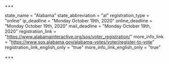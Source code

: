 +++

state_name = "Alabama"
state_abbreviation = "al"
registration_type = "online"
ip_deadline = "Monday October 19th, 2020"
online_deadline = "Monday October 19th, 2020"
mail_deadline = "Monday October 19th, 2020"
registration_link = "https://www.alabamainteractive.org/sos/voter_registration/"
more_info_link = "https://www.sos.alabama.gov/alabama-votes/voter/register-to-vote"
registration_link_english_only = "true"
more_info_link_english_only = "true"

+++